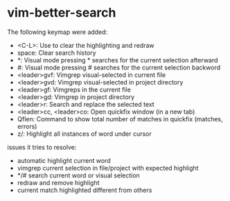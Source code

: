 # vim-better-search
The following keymap were added:

- &lt;C-L&gt;: Use to clear the highlighting and redraw
- space: Clear search history
- *: Visual mode pressing * searches for the current selection afterward
- #: Visual mode pressing # searches for the current selection backword
- &lt;leader&gt;gvf: Vimgrep visual-selected in current file
- &lt;leader&gt;gvd: Vimgrep visual-selected in project directory
- &lt;leader&gt;gf: Vimgreps in the current file
- &lt;leader&gt;gd: Vimgrep in project directory
- &lt;leader&gt;r: Search and replace the selected text
- &lt;leader&gt;cc, &lt;leader&gt;co: Open quickfix window (in a new tab)
- Qflen: Command to show total number of matches in quickfix (matches, errors)
- z/: Highlight all instances of word under cursor

issues it tries to resolve:
- automatic highlight current word
- vimgrep current selection in file/project with expected highlight
- */# search current word or visual selection
- redraw and remove highlight
- current match highlighted different from others

